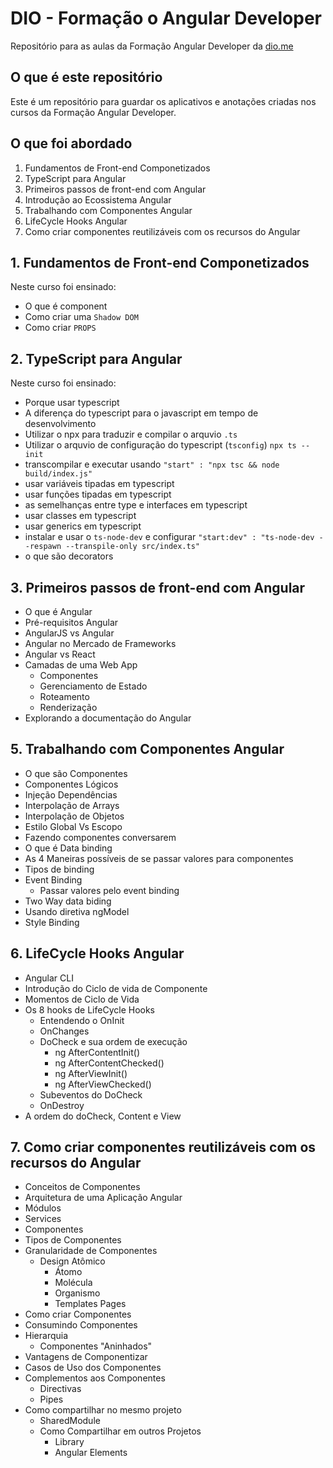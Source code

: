 # DIO - Formação o Angular Developer
Repositório para as aulas da Formação Angular Developer da [dio.me](https://www.dio.me/)

## O que é este repositório
Este é um repositório para guardar os aplicativos e anotações criadas nos cursos da Formação Angular Developer.

## O que foi abordado
1. Fundamentos de Front-end Componetizados
2. TypeScript para Angular
3. Primeiros passos de front-end com Angular
4. Introdução ao Ecossistema Angular
5. Trabalhando com Componentes Angular
6. LifeCycle Hooks Angular
7. Como criar componentes reutilizáveis com os recursos do Angular

## 1. Fundamentos de Front-end Componetizados

Neste curso foi ensinado:

- O que é component
- Como criar uma `Shadow DOM`
- Como criar `PROPS`

## 2. TypeScript para Angular

Neste curso foi ensinado:

- Porque usar typescript
- A diferença do typescript para o javascript em tempo de desenvolvimento
- Utilizar o npx para traduzir e compilar o arquvio `.ts`
- Utilizar o arquvio de configuração do typescript (`tsconfig`) `npx ts --init`
- transcompilar e executar usando `"start" : "npx tsc && node build/index.js"`
- usar variáveis tipadas em typescript
- usar funções tipadas em typescript
- as semelhanças entre type e interfaces em typescript
- usar classes em typescript
- usar generics em typescript
- instalar e usar o `ts-node-dev` e configurar `"start:dev" : "ts-node-dev --respawn --transpile-only src/index.ts"`
- o que são decorators

## 3. Primeiros passos de front-end com Angular

- O que é Angular
- Pré-requisitos Angular
- AngularJS vs Angular
- Angular no Mercado de Frameworks
- Angular vs React
- Camadas de uma Web App
  - Componentes
  - Gerenciamento de Estado
  - Roteamento
  - Renderização
- Explorando a documentação do Angular

## 5. Trabalhando com Componentes Angular
- O que são Componentes
- Componentes Lógicos
- Injeção Dependências
- Interpolação de Arrays
- Interpolação de Objetos
- Estilo Global Vs Escopo
- Fazendo componentes conversarem
- O que é Data binding
- As 4 Maneiras possíveis de se passar valores para componentes
- Tipos de binding
- Event Binding
  - Passar valores pelo event binding
- Two Way data biding
- Usando diretiva ngModel
- Style Binding

## 6. LifeCycle Hooks Angular

- Angular CLI
- Introdução do Ciclo de vida de Componente
- Momentos de Ciclo de Vida
- Os 8 hooks de LifeCycle Hooks
  - Entendendo o OnInit
  - OnChanges
  - DoCheck e sua ordem de execução
    - ng AfterContentInit()
    - ng AfterContentChecked()
    - ng AfterViewInit()
    - ng AfterViewChecked()
  - Subeventos do DoCheck
  - OnDestroy
- A ordem do doCheck, Content e View

## 7. Como criar componentes reutilizáveis com os recursos do Angular

- Conceitos de Componentes
- Arquitetura de uma Aplicação Angular
- Módulos
- Services
- Componentes
- Tipos de Componentes
- Granularidade de Componentes
  - Design Atômico
    - Átomo
    - Molécula
    - Organismo
    - Templates Pages
- Como criar Componentes
- Consumindo Componentes
- Hierarquia
  - Componentes "Aninhados"
- Vantagens de Componentizar
- Casos de Uso dos Componentes
- Complementos aos Componentes
  - Directivas
  - Pipes
- Como compartilhar no mesmo projeto
    - SharedModule
  - Como Compartilhar em outros Projetos
    - Library
    - Angular Elements
